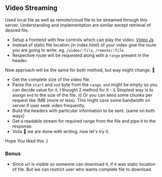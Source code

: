 ## Video Streaming
Used local file as well as remote/cloud file to be streamed through this server. Understanding and implementation are similar except retrieval of desired file.

- Setup a frontend with few controls which can play the video. [Video Js](https://videojs.com/)
- Instead of static file location (in index.html) of your video give the route you are going to write. eg. `/video/:file`, `/remote/:file`
- Respective route will be requested along with a `range` present in the header.

Now approach will be the same for both method, but way might change. 🥱
- Get the complete size of the video file.
- Parse the `start` and `end` byte from the `range`. `end` might be empty so you can decide value for it. I thought 2 method for it - i) Simplest way is to assign `end` to the size of the file. ii) Or you can send some chunks per request like 1MB (more or less). This might save some bandwidth on server if user seek video frequently.
- Build the headers with particular information to be sent. (same on both ways)
- Get a readable stream for required range from the file and pipe it to the response.
- Voila 🥳 we are done with writing, now let's try it.

Hope You liked this :)

### Bonus
- Since url is visible so someone can download it, if it was static location of file. But we can restrict user who wants complete file to download.